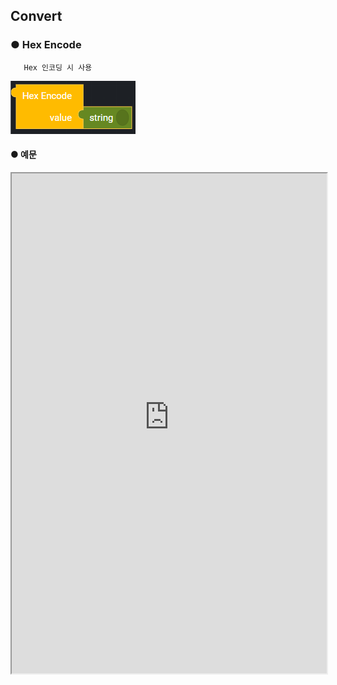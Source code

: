 ## Convert

### ● Hex Encode

       Hex 인코딩 시 사용

![](../../img/assets/image%20%28122%29.png)

#### ● 예문

<iframe
    src="https://d1sxhpvag16wqc.cloudfront.net/v3.1.0/convert/hex_encode"
    width="100%"
    height="800px"
    allow=""
    sandbox="allow-scripts allow-same-origin" />
<div class="display-pdf">
    <p><img src="../../img/assets/image%20%28449%29.png" alt="" /></p>
    <p><img src="../../img/assets/image%20%28452%29.png" alt="" /></p>
    <p><img src="../../img/assets/image%20%28410%29.png" alt="" /></p>
</div>

#### ● 결과

```text
{
  "result": {
    "hexEncode": "48656c6c6f2053796e637472656521"
  }
}
```

### ● Hex Decode

       Hex 인코딩 된 데이터를 Decode 된 데이터로 변환할 때 사용

![](../../img/assets/image%20%28165%29.png)

#### ● 예문

<iframe
    src="https://d1sxhpvag16wqc.cloudfront.net/v3.1.0/convert/hex_decode"
    width="100%"
    height="800px"
    allow=""
    sandbox="allow-scripts allow-same-origin"/>
<div class="display-pdf">
    <p><img src="../../img/assets/image%20%28393%29.png" alt="" /></p>
    <p><img src="../../img/assets/image%20%28422%29.png" alt="" /></p>
    <p><img src="../../img/assets/image%20%28427%29.png" alt="" /></p>
</div>

#### ● 결과

```text
{
  "result": {
    "hexEncode": "48656c6c6f2053796e637472656521",
    "hexDecode": "Hello Synctree!"
  }
}
```
